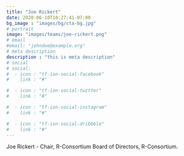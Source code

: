 ```yaml
---
title: "Joe Rickert"
date: 2020-06-10T10:27:41-07:00
bg_image : "images/bg/cta-bg.jpg"
# portrait
image: "images/teams/joe-rickert.png"
# email
#email: "johndoe@example.org"
# meta description
description : "this is meta description"
# social
# social:
#  - icon : "tf-ion-social-facebook"
#    link : "#"

#  - icon : "tf-ion-social-twitter"
#    link : "#"

#  - icon : "tf-ion-social-instagram"
#    link : "#"

#  - icon : "tf-ion-social-dribbble"
#    link : "#"
---
```


Joe Rickert - Chair, R-Consortium Board of Directors, R-Consortium.
